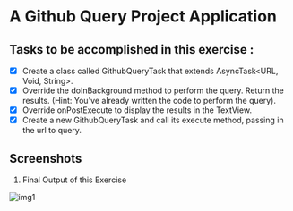 # A Github Query Project Application

## Tasks to be accomplished in this exercise :
- [x] Create a class called GithubQueryTask that extends AsyncTask<URL, Void, String>.
- [x] Override the doInBackground method to perform the query. Return the results. (Hint: You've already written the code to perform the query).
- [x] Override onPostExecute to display the results in the TextView.
- [x] Create a new GithubQueryTask and call its execute method, passing in the url to query.

## Screenshots
1. Final Output of this Exercise

![img1](https://github.com/kuluruvineeth/CoreAndroidConcepts/blob/GithubRepoSearch/CreateAsyncTask/Screenshots/img.png)
